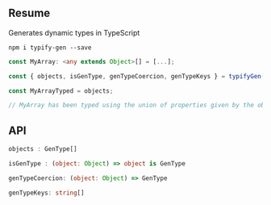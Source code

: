 ## Resume

Generates dynamic types in TypeScript

`npm i typify-gen --save`

```typescript
const MyArray: <any extends Object>[] = [...];

const { objects, isGenType, genTypeCoercion, genTypeKeys } = typifyGen(MyArray);

const MyArrayTyped = objects;

// MyArray has been typed using the union of properties given by the objects in the array
```

## API

```typescript
objects : GenType[]

isGenType : (object: Object) => object is GenType

genTypeCoercion: (object: Object) => GenType

genTypeKeys: string[]
```
